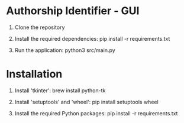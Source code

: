 # Authorship Identifier - GUI

1. Clone the repository

2. Install the required dependencies:  pip install -r requirements.txt

3. Run the application:  python3 src/main.py


# Installation

1. Install 'tkinter':  brew install python-tk

2. Install 'setuptools' and 'wheel':  pip install setuptools wheel

3. Install the required Python packages:  pip install -r requirements.txt
